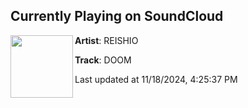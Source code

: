 ## Currently Playing on SoundCloud

[<img align="left" width="100" src="https://i1.sndcdn.com/artworks-bzwYMVDjuuWnzyx0-tmmyTQ-t500x500.jpg">](https://soundcloud.com/reishio/doom)

**Artist**: REISHIO 

**Track**: DOOM

Last updated at 11/18/2024, 4:25:37 PM
